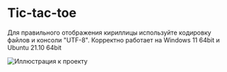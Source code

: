 # Tic-tac-toe

Для правильного отображения кириллицы используйте кодировку файлов и консоли "UTF-8".
Корректно работает на Windows 11 64bit и Ubuntu 21.10 64bit

![Иллюстрация к проекту](https://github.com/{Ruddytip}/{Tic-tac-toe}/{master}/{image}/image.png)